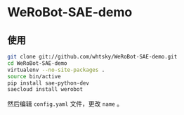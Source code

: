 WeRoBot-SAE-demo
================

使用
------
```bash
git clone git://github.com/whtsky/WeRoBot-SAE-demo.git
cd WeRoBot-SAE-demo
virtualenv --no-site-packages .
source bin/active
pip install sae-python-dev
saecloud install werobot
```

然后编辑 `config.yaml` 文件，更改 `name` 。